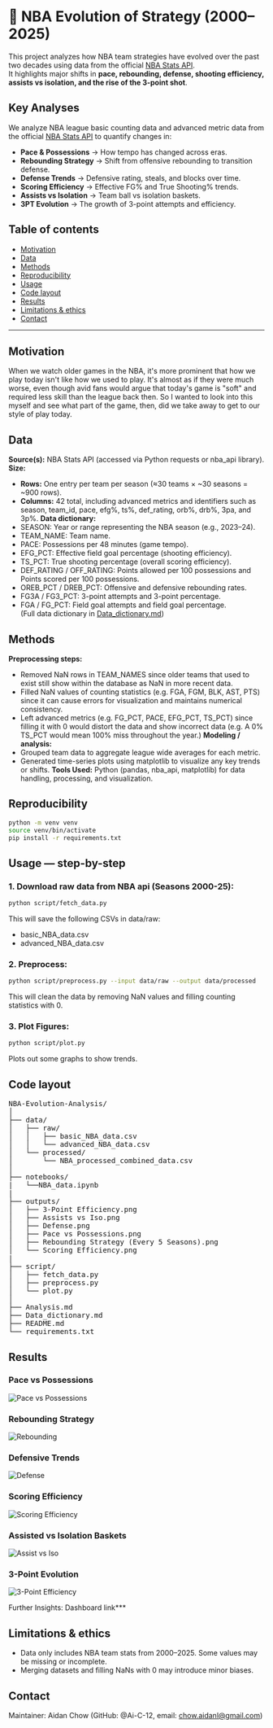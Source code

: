 # **🏀 NBA Evolution of Strategy (2000–2025)**

This project analyzes how NBA team strategies have evolved over the past two decades using data from the official [NBA Stats API](https://github.com/swar/nba_api).  
It highlights major shifts in **pace, rebounding, defense, shooting efficiency, assists vs isolation, and the rise of the 3-point shot**.

## **Key Analyses**
We analyze NBA league basic counting data and advanced metric data from the official [NBA Stats API](https://github.com/swar/nba_api) to quantify changes in:</br>
 - **Pace & Possessions** → How tempo has changed across eras.</br>
 - **Rebounding Strategy** → Shift from offensive rebounding to transition defense.</br>
 - **Defense Trends** → Defensive rating, steals, and blocks over time.</br>
 - **Scoring Efficiency** → Effective FG% and True Shooting% trends.</br>
 - **Assists vs Isolation** → Team ball vs isolation baskets.</br>
 - **3PT Evolution** → The growth of 3-point attempts and efficiency.</br>


## **Table of contents**
- [Motivation](#motivation)
- [Data](#data)
- [Methods](#methods)
- [Reproducibility](#reproducibility)
- [Usage](#usage)
- [Code layout](#code-layout)
- [Results](#results)
- [Limitations & ethics](#limitations--ethics)
- [Contact](#contact)

---

## **Motivation**
When we watch older games in the NBA, it's more prominent that how we play today isn't like how we used to play. It's almost as if they were much worse, even though avid fans would argue that today's game is "soft" and required less skill than the league back then. So I wanted to look into this myself and see what part of the game, then, did we take away to get to our style of play today.  

## **Data**
**Source(s):** NBA Stats API (accessed via Python requests or nba_api library).
**Size:**
   - **Rows:** One entry per team per season (≈30 teams × ~30 seasons = ~900 rows).
   - **Columns:** 42 total, including advanced metrics and identifiers such as season, team_id, pace, efg%, ts%, def_rating, orb%, drb%, 3pa, and 3p%.
**Data dictionary:** 
   - SEASON: Year or range representing the NBA season (e.g., 2023–24).
   - TEAM_NAME: Team name.
   - PACE: Possessions per 48 minutes (game tempo).
   - EFG_PCT: Effective field goal percentage (shooting efficiency).
   - TS_PCT: True shooting percentage (overall scoring efficiency).
   - DEF_RATING / OFF_RATING: Points allowed per 100 possessions and Points scored per 100 possessions.
   - OREB_PCT / DREB_PCT: Offensive and defensive rebounding rates.
   - FG3A / FG3_PCT: 3-point attempts and 3-point percentage.
   - FGA / FG_PCT: Field goal attempts and field goal percentage.</br>
   (Full data dictionary in [Data_dictionary.md](Data_dictionary.md))

## **Methods**
**Preprocessing steps:** 
- Removed NaN rows in TEAM_NAMES since older teams that used to exist still show within the database as NaN in more recent data.
- Filled NaN values of counting statistics (e.g. FGA, FGM, BLK, AST, PTS) since it can cause errors for visualization and maintains numerical consistency.
- Left advanced metrics (e.g. FG_PCT, PACE, EFG_PCT, TS_PCT) since filling it with 0 would distort the data and show incorrect data (e.g. A 0% TS_PCT would mean 100% miss throughout the year.) 
**Modeling / analysis:** 
- Grouped team data to aggregate league wide averages for each metric.
- Generated time-series plots using matplotlib to visualize any key trends or shifts.
**Tools Used:** Python (pandas, nba_api, matplotlib) for data handling, processing, and visualization.

## **Reproducibility**
```bash
python -m venv venv
source venv/bin/activate
pip install -r requirements.txt
```

## **Usage — step-by-step**
### 1. Download raw data from NBA api (Seasons 2000-25):
```bash
python script/fetch_data.py
```
This will save the following CSVs in data/raw:
- basic_NBA_data.csv
- advanced_NBA_data.csv

### 2. Preprocess:
```bash
python script/preprocess.py --input data/raw --output data/processed
```
This will clean the data by removing NaN values and filling counting statistics with 0.

### 3. Plot Figures:
```bash
python script/plot.py
```
Plots out some graphs to show trends.

## **Code layout**
<pre>
NBA-Evolution-Analysis/
│
├── data/
│   ├── raw/
│   │   ├── basic_NBA_data.csv
│   │   └── advanced_NBA_data.csv
│   └── processed/
│       └── NBA_processed_combined_data.csv
│
├── notebooks/
|   └──NBA_data.ipynb
|
├── outputs/
│   ├── 3-Point Efficiency.png
│   ├── Assists vs Iso.png
│   ├── Defense.png
│   ├── Pace vs Possessions.png
│   ├── Rebounding Strategy (Every 5 Seasons).png
│   └── Scoring Efficiency.png
|
├── script/
│   ├── fetch_data.py
│   ├── preprocess.py
│   └── plot.py
│
├── Analysis.md
├── Data_dictionary.md
├── README.md
└── requirements.txt
</pre>

## **Results**

### Pace vs Possessions
![Pace vs Possessions](outputs/Pace%20vs%20Possessions.png)

### Rebounding Strategy
![Rebounding](outputs/Rebounding%20Strategy%20(Every%205%20Seasons).png)

### Defensive Trends
![Defense](outputs/Defense.png)

### Scoring Efficiency
![Scoring Efficiency](outputs/Scoring%20Efficiency.png)

### Assisted vs Isolation Baskets
![Assist vs Iso](outputs/Assists%20vs%20Iso.png)

### 3-Point Evolution
![3-Point Efficiency](outputs/3-Point%20Efficiency.png)

Further Insights:
Dashboard link***

## **Limitations & ethics**
- Data only includes NBA team stats from 2000–2025. Some values may be missing or incomplete.
- Merging datasets and filling NaNs with 0 may introduce minor biases.

## **Contact**
Maintainer: Aidan Chow (GitHub: @Ai-C-12, email: chow.aidanl@gmail.com)
